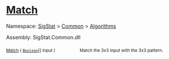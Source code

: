# [Match](./PatternMatching3x3-100664165.md)

Namespace: [SigStat]() > [Common](./../../README.md) > [Algorithms](./../README.md)

Assembly: SigStat.Common.dll

<sub>[Match](./PatternMatching3x3-100664165.md) ( [`Boolean`](https://docs.microsoft.com/en-us/dotnet/api/System.Boolean)[] input )</sub>&nbsp; &nbsp; &nbsp; &nbsp; &nbsp; &nbsp; &nbsp; &nbsp; &nbsp;<sub>Match the 3x3 input with the 3x3 pattern.</sub>
